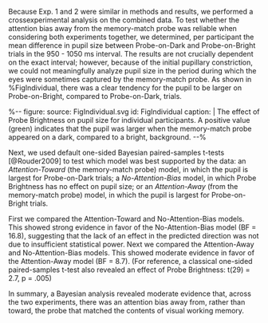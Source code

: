 Because Exp. 1 and 2 were similar in methods and results, we performed a crossexperimental analysis on the combined data. To test whether the attention bias away from the memory-match probe was reliable when considering both experiments together, we determined, per participant the mean difference in pupil size between Probe-on-Dark and Probe-on-Bright trials in the 950 - 1050 ms interval. The results are not crucially dependent on the exact interval; however, because of the initial pupillary constriction, we could not meaningfully analyze pupil size in the period during which the eyes were sometimes captured by the memory-match probe. As shown in %FigIndividual, there was a clear tendency for the pupil to be larger on Probe-on-Bright, compared to Probe-on-Dark, trials.

%--
figure:
 source: FigIndividual.svg
 id: FigIndividual
 caption: |
  The effect of Probe Brightness on pupil size for individual participants. A positive value (green) indicates that the pupil was larger when the memory-match probe appeared on a dark, compared to a bright, background.
--%

Next, we used default one-sided Bayesian paired-samples t-tests [@Rouder2009] to test which model was best supported by the data: an *Attention-Toward* (the memory-match probe) model, in which the pupil is largest for Probe-on-Dark trials; a *No-Attention-Bias* model, in which Probe Brightness has no effect on pupil size; or an *Attention-Away* (from the memory-match probe) model, in which the pupil is largest for Probe-on-Bright trials.

First we compared the Attention-Toward and No-Attention-Bias models. This showed strong evidence in favor of the No-Attention-Bias model (BF = 16.8), suggesting that the lack of an effect in the predicted direction was not due to insufficient statistical power. Next we compared the Attention-Away and No-Attention-Bias models. This showed moderate evidence in favor of the Attention-Away model (BF = 8.7). (For reference, a classical one-sided paired-samples t-test also revealed an effect of Probe Brightness: t(29) = 2.7, p = .005)

In summary, a Bayesian analysis revealed moderate evidence that, across the two experiments, there was an attention bias away from, rather than toward, the probe that matched the contents of visual working memory.

